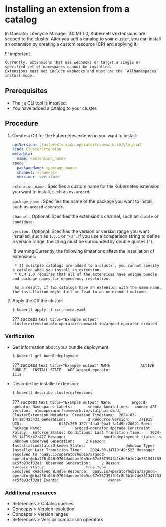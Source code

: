 # Installing an extension from a catalog

In Operator Lifecycle Manager (OLM) 1.0, Kubernetes extensions are scoped to the cluster.
After you add a catalog to your cluster, you can install an extension by creating a custom resource (CR) and applying it.

!!! important

    Currently, extensions that use webhooks or target a single or specified set of namespaces cannot be installed.
    Extensions must not include webhooks and must use the `AllNamespaces` install mode.


## Prerequisites

* The `jq` CLI tool is installed.
* You have added a catalog to your cluster.

## Procedure

1. Create a CR for the Kubernetes extension you want to install:

    ``` yaml title="Example CR"
    apiVersion: clusterextension.operatorframework.io/v1alpha1
    kind: ClusterExtension
    metadata:
      name: <extension_name>
    spec:
      packageName: <package_name>
      channel: <channel>
      version: "<version>"
    ```

     `extension_name`
     : Specifies a custom name for the Kubernetes extension you want to install, such as `my-argocd`.

     `package_name`
     : Specifies the name of the package you want to install, such as `argocd-operator`.

     `channel`
     : Optional: Specifies the extension's channel, such as `stable` or `candidate`.

     `version`
     : Optional: Specifies the version or version range you want installed, such as `1.3.1` or `"<2"`.
     If you use a comparison string to define a version range, the string must be surrounded by double quotes (`"`).

    !!! warning
        Currently, the following limitations affect the installation of extensions:

        * If mulitple catalogs are added to a cluster, you cannot specify a catalog when you install an extension.
        * OLM 1.0 requires that all of the extensions have unique bundle and package names for dependency resolution.

        As a result, if two catalogs have an extension with the same name, the installation might fail or lead to an unintended outcome.

2. Apply the CR the cluster:

    ``` terminal
    $ kubectl apply -f <cr_name>.yaml
    ```

    ??? success
        ``` text title="Example output"
        clusterextension.olm.operatorframework.io/argocd-operator created
        ```

### Verification

* Get information about your bundle deployment:

    ``` terminal
    $ kubectl get bundledeployment
    ```

    ??? success
        ``` text title="Example output"
        NAME              ACTIVE BUNDLE   INSTALL STATE   AGE
        argocd-operator                                   111s
        ```

* Describe the installed extension:

    ``` terminal
    $ kubectl describe clusterextensions
    ```

    ??? success
        ``` text title="Example output"
        Name:         argocd-operator
        Namespace:
        Labels:       <none>
        Annotations:  <none>
        API Version:  olm.operatorframework.io/v1alpha1
        Kind:         ClusterExtension
        Metadata:
          Creation Timestamp:  2024-03-14T19:42:43Z
          Generation:          2
          Resource Version:    371915
          UID:                 6f37c260-327f-4aa3-9ba1-fa1d9bc20621
        Spec:
          Package Name:               argocd-operator
          Upgrade Constraint Policy:  Enforce
        Status:
          Conditions:
            Last Transition Time:    2024-03-14T19:42:47Z
            Message:                 bundledeployment status is unknown
            Observed Generation:     2
            Reason:                  InstallationStatusUnknown
            Status:                  Unknown
            Type:                    Installed
            Last Transition Time:    2024-03-14T19:49:52Z
            Message:                 resolved to "quay.io/operatorhubio/argocd-operator@sha256:046a9764dadcbef0b9ce67e367393fb1c8e3b1d24e361341f33ac5fb93cf32a1"
            Observed Generation:     2
            Reason:                  Success
            Status:                  True
            Type:                    Resolved
          Resolved Bundle Resource:  quay.io/operatorhubio/argocd-operator@sha256:046a9764dadcbef0b9ce67e367393fb1c8e3b1d24e361341f33ac5fb93cf32a1
        Events:                      <none>
        ```

### Additional resources

* References > Catalog queries
* Concepts > Version resolution
* Concepts > Version ranges
* References > Version comparison operators
